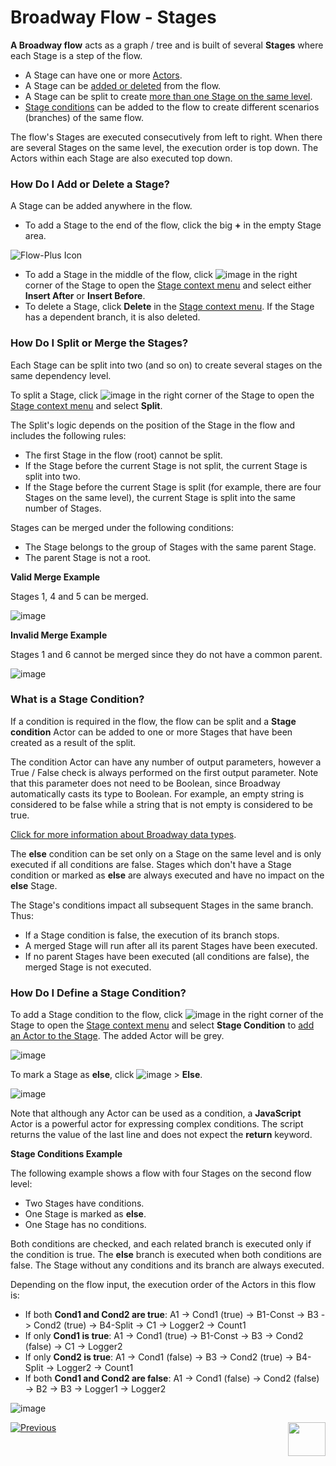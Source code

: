 # Broadway Flow - Stages

**A Broadway flow** acts as a graph / tree and is built of several **Stages** where each Stage is a step of the flow.
- A Stage can have one or more [Actors](03_broadway_actor.md).
- A Stage can be [added or deleted](19_broadway_flow_stages.md#how-do-i-add-or-delete-a-stage) from the flow.
- A Stage can be split to create [more than one Stage on the same level](19_broadway_flow_stages.md#how-do-i-split-or-merge-the-stages).
- [Stage conditions](19_broadway_flow_stages.md#what-is-a-stage-condition) can be added to the flow to create different scenarios (branches) of the same flow.  

The flow's Stages are executed consecutively from left to right. When there are several Stages on the same level, the execution order is top down. The Actors within each Stage are also executed top down.

### How Do I Add or Delete a Stage?

A Stage can be added anywhere in the flow.

- To add a Stage to the end of the flow, click the big **+** in the empty Stage area.

![Flow-Plus Icon](images/99_18_01_main_flow_area.PNG)
- To add a Stage in the middle of the flow, click ![image](images/99_19_dots.PNG) in the right corner of the Stage to open the [Stage context menu](18_broadway_flow_window.md#stage-context-menu) and select either **Insert After** or **Insert Before**.
- To delete a Stage, click **Delete** in the [Stage context menu](18_broadway_flow_window.md#stage-context-menu). If the Stage has a dependent branch, it is also deleted.

### How Do I Split or Merge the Stages?

Each Stage can be split into two (and so on) to create several stages on the same dependency level.

To split a Stage, click ![image](images/99_19_dots.PNG) in the right corner of the Stage to open the [Stage context menu](18_broadway_flow_window.md#stage-context-menu) and select  **Split**.

The Split's logic depends on the position of the Stage in the flow and includes the following rules:
- The first Stage in the flow (root) cannot be split.
- If the Stage before the current Stage is not split, the current Stage is split into two.
- If the Stage before the current Stage is split (for example, there are four Stages on the same level), the current Stage is split into the same number of Stages.

Stages can be merged under the following conditions:
- The Stage belongs to the group of Stages with the same parent Stage.
- The parent Stage is not a root.

**Valid Merge Example**

Stages 1, 4 and 5 can be merged.

![image](images/99_19_merge_example_1.PNG)

**Invalid Merge Example**

Stages 1 and 6 cannot be merged since they do not have a common parent.

![image](images/99_19_merge_example_2.PNG)

### What is a Stage Condition?

If a condition is required in the flow, the flow can be split and a **Stage condition** Actor can be added to one or more Stages that have been created as a result of the split.

The condition Actor can have any number of output parameters, however a True / False check is always performed on the first output parameter. Note that this parameter does not need to be Boolean, since Broadway automatically casts its type to Boolean. For example, an empty string is considered to be false while a string that is not empty is considered to be true.

[Click for more information about Broadway data types](05_data_types.md).

The **else** condition can be set only on a Stage on the same level and is only executed if all conditions are false. Stages which don't have a Stage condition or marked as **else** are always executed and have no impact on the **else** Stage.

The Stage's conditions impact all subsequent Stages in the same branch. Thus:
-  If a Stage condition is false, the execution of its branch stops.
-  A merged Stage will run after all its parent Stages have been executed.
-  If no parent Stages have been executed (all conditions are false), the merged Stage is not executed.

### How Do I Define a Stage Condition?

To add a Stage condition to the flow, click ![image](images/99_19_dots.PNG) in the right corner of the Stage to open the [Stage context menu](18_broadway_flow_window.md#stage-context-menu) and select **Stage Condition** to [add an Actor to the Stage](03_broadway_actor.md#how-do-i-add-actor-to-stage). The added Actor will be grey.

![image](images/99_19_condition.PNG)

To mark a Stage as **else**, click ![image](images/99_19_dots.PNG) > **Else**.

![image](images/99_19_else.PNG)

Note that although any Actor can be used as a condition, a **JavaScript** Actor is a powerful actor for expressing complex conditions. The script returns the value of the last line and does not expect the **return** keyword.

**Stage Conditions Example**

The following example shows a flow with four Stages on the second flow level:
-  Two Stages have conditions.
-  One Stage is marked as **else**.
-  One Stage has no conditions.

Both conditions are checked, and each related branch is executed only if the condition is true. The **else** branch is executed when both conditions are false. The Stage without any conditions and its branch are always executed.

Depending on the flow input, the execution order of the Actors in this flow is:

- If both **Cond1 and Cond2 are true**: A1 -> Cond1 (true) -> B1-Const -> B3 -> Cond2 (true) -> B4-Split -> C1 -> Logger2 -> Count1
- If only **Cond1 is true**: A1 -> Cond1 (true) -> B1-Const -> B3 -> Cond2 (false) -> C1 -> Logger2
- If only **Cond2 is true**: A1 -> Cond1 (false) -> B3 -> Cond2 (true) -> B4-Split -> Logger2 -> Count1
- If both **Cond1 and Cond2 are false**: A1 -> Cond1 (false) -> Cond2 (false) -> B2 -> B3 -> Logger1 -> Logger2

![image](images/99_19_cond_example_1.PNG)

[![Previous](/articles/images/Previous.png)](18_broadway_flow_window.md)[<img align="right" width="60" height="54" src="/articles/images/Next.png">](20_broadway_flow_linking_actors.md)
